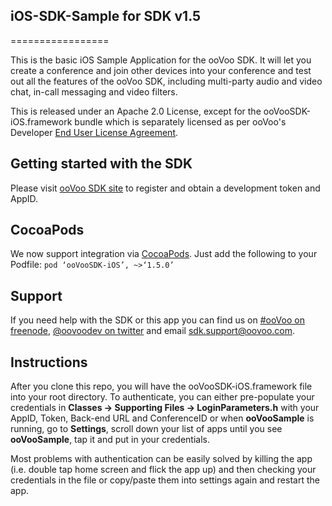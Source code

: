 ## iOS-SDK-Sample for SDK v1.5

=================

This is the basic iOS Sample Application for the ooVoo SDK. It will let you create a conference and join other devices into your conference and test out all the features of the ooVoo SDK, including multi-party audio and video chat, in-call messaging and video filters.

This is released under an Apache 2.0 License, except for the ooVooSDK-iOS.framework bundle which is separately licensed as per ooVoo's Developer [End User License Agreement](https://developer.oovoo.com/eula).

## Getting started with the SDK
Please visit [ooVoo SDK site](http://developer.oovoo.com) to register and obtain a development token and AppID.

## CocoaPods
We now support integration via [CocoaPods](http://cocoapods.org/). Just add the following to your Podfile: `pod ‘ooVooSDK-iOS’, ~>‘1.5.0’`

## Support
If you need help with the SDK or this app you can find us on [#ooVoo on freenode](http://webchat.freenode.net/?channels=%23oovoo&uio=OT10cnVlde), [@oovoodev on twitter](http://twitter.com/oovoodev) and email <sdk.support@oovoo.com>.

## Instructions
After you clone this repo, you will have the ooVooSDK-iOS.framework file into your root directory. To authenticate, you can either pre-populate your credentials in **Classes -> Supporting Files -> LoginParameters.h** with your AppID, Token, Back-end URL and ConferenceID or when **ooVooSample** is running, go to **Settings**, scroll down your list of apps until you see **ooVooSample**, tap it  and put in your credentials.

Most problems with authentication can be easily solved by killing the app (i.e. double tap home screen and flick the app up) and then checking your credentials in the file or copy/paste them into settings again and restart the app. 
